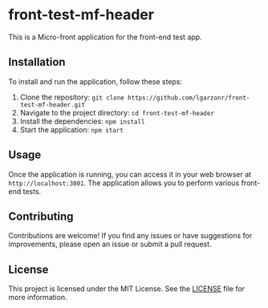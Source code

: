 # front-test-mf-header

This is a Micro-front application for the front-end test app.

## Installation

To install and run the application, follow these steps:

1. Clone the repository: `git clone https://github.com/lgarzonr/front-test-mf-header.git`
2. Navigate to the project directory: `cd front-test-mf-header`
3. Install the dependencies: `npm install`
4. Start the application: `npm start`

## Usage

Once the application is running, you can access it in your web browser at `http://localhost:3001`. The application allows you to perform various front-end tests.

## Contributing

Contributions are welcome! If you find any issues or have suggestions for improvements, please open an issue or submit a pull request.

## License

This project is licensed under the MIT License. See the [LICENSE](LICENSE) file for more information.
